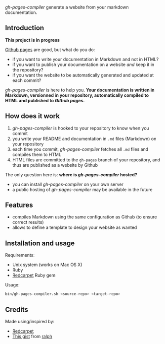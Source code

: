 *gh-pages-compiler* generate a website from your markdown documentation.

## Introduction

**This project is in progress**

[Github pages](http://pages.github.com/) are good, but what do you do:

* if you want to write your documentation in Markdown and not in HTML?
* if you want to publish your documentation on a website *and* keep it in the repository?
* if you want the website to be automatically generated and updated at each commit?

*gh-pages-compiler* is here to help you. **Your documentation is written in Markdown, versionned in your repository,
automatically compiled to HTML and published to *Github pages*.**

## How does it work

1. *gh-pages-compiler* is hooked to your repository to know when you commit
2. you write your README and documentation in `.md` files (Markdown) on your repository
3. each time you commit, *gh-pages-compiler* fetches all `.md` files and compiles them to HTML
4. HTML files are committed to the `gh-pages` branch of your repository, and thus are published as a website by Github

The only question here is: **where is *gh-pages-compiler* hosted?**

* you can install *gh-pages-compiler* on your own server
* a public hosting of *gh-pages-compiler* may be available in the future

## Features

* compiles Markdown using the same configuration as Github (to ensure correct results)
* allows to define a template to design your website as wanted

## Installation and usage

Requirements:

* Unix system (works on Mac OS X)
* Ruby
* [Redcarpet](https://github.com/vmg/redcarpet) Ruby gem

Usage:

```sh
bin/gh-pages-compiler.sh <source-repo> <target-repo>
```

## Credits

Made using/inspired by:

* [Redcarpet](https://github.com/vmg/redcarpet)
* [This gist](https://gist.github.com/1300939) from [ralph](https://gist.github.com/ralph)
